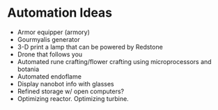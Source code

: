 # Automation Ideas

- Armor equipper (armory)
- Gourmyalis generator
- 3-D print a lamp that can be powered by Redstone
- Drone that follows you
- Automated rune crafting/flower crafting using microprocessors and botania
- Automated endoflame
- Display nanobot info with glasses
- Refined storage w/ open computers?
- Optimizing reactor. Optimizing turbine.